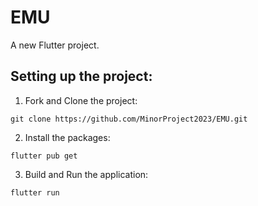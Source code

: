 # EMU

A new Flutter project.

## Setting up the project:
1.  Fork and Clone the project:
```
git clone https://github.com/MinorProject2023/EMU.git
```
2.  Install the packages:
```
flutter pub get
```
3.  Build and Run the application:
```
flutter run
```
